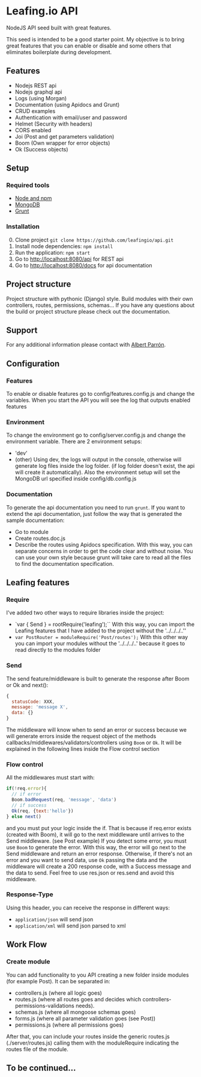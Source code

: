 # Leafing.io API
NodeJS API seed built with great features.

This seed is intended to be a good starter point. My objective is to bring great features that you can
enable or disable and some others that eliminates boilerplate during development.

## Features
* Nodejs REST api
* Nodejs graphql api
* Logs (using Morgan)
* Documentation (using Apidocs and Grunt)
* CRUD examples
* Authentication with email/user and password
* Helmet (Security with headers)
* CORS enabled
* Joi (Post and get parameters validation)
* Boom (Own wrapper for error objects)
* Ok (Success objects)

## Setup

### Required tools
* [Node and npm](http://nodejs.org)
* [MongoDB](http://mongodb.com)
* [Grunt](http://gruntjs.com)

### Installation
0. Clone project `git clone https://github.com/leafingio/api.git`
1. Install node dependencies: `npm install`
2. Run the application: `npm start`
3. Go to [http://localhost:8080/api](http://localhost:8080/api) for REST api
3. Go to [http://localhost:8080/docs](http://localhost:8080/docs) for api documentation

## Project structure
Project structure with pythonic (Django) style. Build modules with their own controllers, routes, permissions, schemas...
If you have any questions about the build or project structure please check out the documentation.

## Support
For any additional information please contact with [Albert Parrón](mailto:al.parron@gmail.com).

## Configuration

### Features
To enable or disable features go to config/features.config.js and change the variables.
When you start the API you will see the log that outputs enabled features

### Environment
To change the environment go to config/server.config.js and change the environment variable.
There are 2 environment setups:
* 'dev'
* (other)
Using dev, the logs will output in the console, otherwise will generate log files inside the log folder. (if
log folder doesn't exist, the api will create it automatically).
Also the environment setup will set the MongoDB url specified inside config/db.config.js

### Documentation
To generate the api documentation you need to run `grunt`. If you want to extend the api documentation, just follow
the way that is generated the sample documentation:
* Go to module
* Create routes.doc.js
* Describe the routes using Apidocs specification.
With this way, you can separate concerns in order to get the code clear and without noise. You can use your own style
because grunt will take care to read all the files to find the documentation specification.

## Leafing features

### Require
I've added two other ways to require libraries inside the project:
* `var { Send } = rootRequire('leafing');``
With this way, you can import the Leafing features that I have added to the project without the '../../../..''
* `var PostRouter = moduleRequire('Post/routes');`
With this other way you can import your modules without the '../../../..' because it goes to read directly to
the modules folder

### Send
The send feature/middleware is built to generate the response after Boom or Ok and next():
```javascript
{
  statusCode: XXX,
  message: 'message X',
  data: {}
}
```
The middleware will know when to send an error or success because we will generate errors inside the request object of
the methods callbacks/middlewares/validators/controllers using `Boom` or `Ok`. It will be explained in the following lines inside the Flow control section

### Flow control
All the middlewares must start with:
```javascript
if(!req.error){  
  // if error
  Boom.badRequest(req, 'message', 'data')
  // if success
  Ok(req, {text:'hello'})
} else next()
```
and you must put your logic inside the if. That is because if req.error exists (created with Boom), it will go to the next middleware until arrives to the Send middleware. (see Post example)
If you detect some error, you must use `Boom` to generate the error. With this way, the error will go next to the Send middleware and return an error response.
Otherwise, if there's not an error and you want to send data, use `Ok` passing the data and the middleware will create a 200 response code, with a Success message and the data to send.
Feel free to use res.json or res.send and avoid this middleware.

### Response-Type
Using this header, you can receive the response in different ways:
* `application/json` will send json
* `application/xml` will send json parsed to xml

## Work Flow

### Create module
You can add functionality to you API creating a new folder inside modules (for example Post).
It can be separated in:
* controllers.js (where all logic goes)
* routes.js (where all routes goes and decides which controllers-permissions-validations needs).
* schemas.js (where all mongoose schemas goes)
* forms.js (where all parameter validation goes (see Post))
* permissions.js (where all permissions goes)

After that, you can include your routes inside the generic routes.js (./server/routes.js) calling them with the moduleRequire indicating the routes file of the module.

## To be continued...
